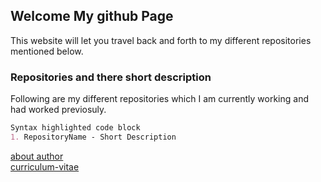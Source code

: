 ## Welcome My github Page

This website will let you travel back and forth to my different repositories mentioned below. 

### Repositories and there short description

Following are my different repositories which I am currently working and had worked previosuly.

```markdown
Syntax highlighted code block
1. RepositoryName - Short Description
```

[about author](./about/about.html)
<br/>[curriculum-vitae](./curriculum-vitae/index.html)